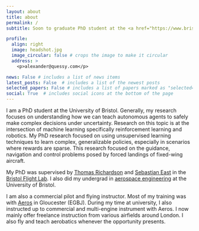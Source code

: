 ```yaml
---
layout: about
title: about
permalink: /
subtitle: Soon to graduate PhD student at the <a href="https://www.bristol.ac.uk">University of Bristol</a>

profile:
  align: right
  image: headshot.jpg
  image_circular: false # crops the image to make it circular
  address: >
    <p>alexander@quessy.com</p>

news: False # includes a list of news items
latest_posts: False  # includes a list of the newest posts
selected_papers: False # includes a list of papers marked as "selected={true}"
social: True  # includes social icons at the bottom of the page
---
```


I am a PhD student at the University of Bristol. Generally, my research focuses on understanding how we can teach autonomous agents to safely make complex decisions under uncertainty. Research on this topic is at the intersection of machine learning specifically reinforcement learning and robotics. My PhD research focused on using unsupervised learning techniques to learn complex, generalizable policies, especially in scenarios where rewards are sparse. This research focused on the guidance, navigation and control problems posed by forced landings of fixed-wing aircraft.

My PhD was supervised by [Thomas Richardson](https://research-information.bris.ac.uk/en/persons/tom-s-richardson) and [Sebastian East](https://sebastian-east.github.io) in the [Bristol Flight Lab](https://bristolflightlab.com/). I also did my undergrad in [aerospace engineering](https://www.bristol.ac.uk/study/undergraduate/2024/aerospace/meng-aerospace-engineering/) at the University of Bristol.

I am also a commercial pilot and flying instructor. Most of my training was with [Aeros](https://www.aeros.co.uk) in Gloucester (EGBJ). During my time at university, I also instructed up to commercial and multi-engine instrument with Aeros. I now mainly offer freelance instruction from various airfields around London. I also fly and teach aerobatics whenever the opportunity presents. 